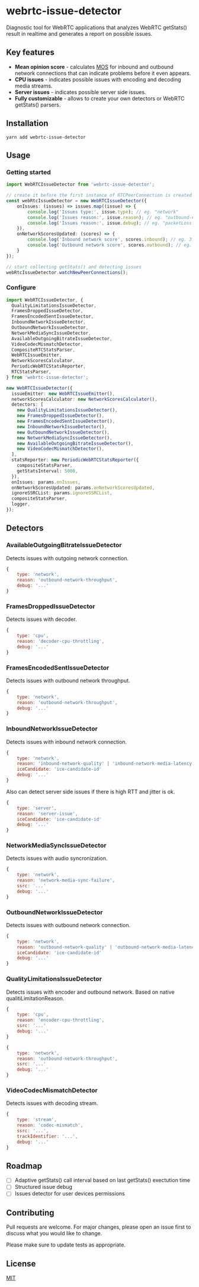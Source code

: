 # webrtc-issue-detector

Diagnostic tool for WebRTC applications that analyzes WebRTC getStats() result in realtime and generates a report on possible issues.


## Key features

- **Mean opinion score** - calculates [MOS](https://en.wikipedia.org/wiki/Mean_opinion_score) for inbound and outbound network connections that can indicate problems before it even appears.
- **CPU issues** - indicates possible issues with encoding and decoding media streams.
- **Server issues** - indicates possible server side issues.
- **Fully customizable** - allows to create your own detectors or WebRTC getStats() parsers.


## Installation
`yarn add webrtc-issue-detector`


## Usage

### Getting started
```typescript
import WebRTCIssueDetector from 'webrtc-issue-detector';

// create it before the first instance of RTCPeerConnection is created
const webRtcIssueDetector = new WebRTCIssueDetector({
    onIssues: (issues) => issues.map((issue) => {
        console.log('Issues type:', issue.type); // eg. "network"
        console.log('Issues reason:', issue.reason); // eg. "outbound-network-throughput"
        console.log('Issues reason:', issue.debug); // eg. "packetLoss: 12%, jitter: 230, rtt: 150"
    }),
    onNetworkScoresUpdated: (scores) => {
        console.log('Inbound network score', scores.inbound); // eg. 3.7
        console.log('Outbound network score', scores.outbound); // eg. 4.5
    }
});

// start collecting getStats() and detecting issues
webRtcIssueDetector.watchNewPeerConnections();
```

### Configure
```typescript
import WebRTCIssueDetector, {
  QualityLimitationsIssueDetector,
  FramesDroppedIssueDetector,
  FramesEncodedSentIssueDetector,
  InboundNetworkIssueDetector,
  OutboundNetworkIssueDetector,
  NetworkMediaSyncIssueDetector,
  AvailableOutgoingBitrateIssueDetector,
  VideoCodecMismatchDetector,
  CompositeRTCStatsParser,
  WebRTCIssueEmitter,
  NetworkScoresCalculator,
  PeriodicWebRTCStatsReporter,
  RTCStatsParser,
} from 'webrtc-issue-detector';

new WebRTCIssueDetector({
  issueEmitter: new WebRTCIssueEmitter(),
  networkScoresCalculator: new NetworkScoresCalculator(),
  detectors: [
    new QualityLimitationsIssueDetector(),
    new FramesDroppedIssueDetector(),
    new FramesEncodedSentIssueDetector(),
    new InboundNetworkIssueDetector(),
    new OutboundNetworkIssueDetector(),
    new NetworkMediaSyncIssueDetector(),
    new AvailableOutgoingBitrateIssueDetector(),
    new VideoCodecMismatchDetector(),
  ],
  statsReporter: new PeriodicWebRTCStatsReporter({
    compositeStatsParser,
    getStatsInterval: 5000,
  }),
  onIssues: params.onIssues,
  onNetworkScoresUpdated: params.onNetworkScoresUpdated,
  ignoreSSRCList: params.ignoreSSRCList,
  compositeStatsParser,
  logger,
});
```

## Detectors

### AvailableOutgoingBitrateIssueDetector
Detects issues with outgoing network connection.
```js
{
    type: 'network',
    reason: 'outbound-network-throughput',
    debug: '...'
}
```

### FramesDroppedIssueDetector
Detects issues with decoder.
```js
{
    type: 'cpu',
    reason: 'decoder-cpu-throttling',
    debug: '...'
}
```

### FramesEncodedSentIssueDetector
Detects issues with outbound network throughput.
```js
{
    type: 'network',
    reason: 'outbound-network-throughput',
    debug: '...'
}
```

### InboundNetworkIssueDetector
Detects issues with inbound network connection.
```js
{
    type: 'network',
    reason: 'inbound-network-quality' | 'inbound-network-media-latency' | 'network-media-sync-failure',
    iceCandidate: 'ice-candidate-id'
    debug: '...'
}
```

Also can detect server side issues if there is high RTT and jitter is ok.
```js
{
    type: 'server',
    reason: 'server-issue',
    iceCandidate: 'ice-candidate-id'
    debug: '...'
}
```

### NetworkMediaSyncIssueDetector
Detects issues with audio syncronization.
```js
{
    type: 'network',
    reason: 'network-media-sync-failure',
    ssrc: '...'
    debug: '...'
}
```

### OutboundNetworkIssueDetector
Detects issues with outbound network connection.
```js
{
    type: 'network',
    reason: 'outbound-network-quality' | 'outbound-network-media-latency',
    iceCandidate: 'ice-candidate-id'
    debug: '...'
}
```

### QualityLimitationsIssueDetector
Detects issues with encoder and outbound network. Based on native qualitiLimitationReason.
```js
{
    type: 'cpu',
    reason: 'encoder-cpu-throttling',
    ssrc: '...'
    debug: '...'
}
```

```js
{
    type: 'network',
    reason: 'outbound-network-throughput',
    ssrc: '...'
    debug: '...'
}
```

### VideoCodecMismatchDetector
Detects issues with decoding stream.
```js
{
    type: 'stream',
    reason: 'codec-mismatch',
    ssrc: '...',
    trackIdentifier: '...',
    debug: '...'
}
```

## Roadmap

- [ ] Adaptive getStats() call interval based on last getStats() exectution time 
- [ ] Structured issue debug
- [ ] Issues detector for user devices permissions

## Contributing
Pull requests are welcome. For major changes, please open an issue first to discuss what you would like to change.

Please make sure to update tests as appropriate.

## License
[MIT](https://choosealicense.com/licenses/mit/)
